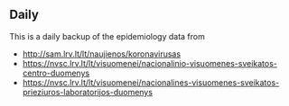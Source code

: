Daily
-------

This is a daily backup of the epidemiology data from 

  - http://sam.lrv.lt/lt/naujienos/koronavirusas 
  - https://nvsc.lrv.lt/lt/visuomenei/nacionalinio-visuomenes-sveikatos-centro-duomenys
  - https://nvsc.lrv.lt/lt/visuomenei/nacionalines-visuomenes-sveikatos-prieziuros-laboratorijos-duomenys
